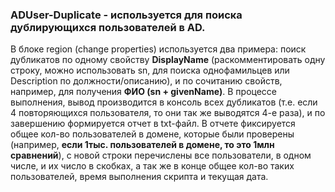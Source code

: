 ### ADUser-Duplicate - используется для поиска дублирующихся пользователей в AD. 

В блоке region (change properties) используется два примера: поиск дубликатов по одному свойству **DisplayName** (раскомментировать одну строку, можно использовать sn, для поиска однофамильцев или Description по должности/описанию), и по сочитанию свойств, например, для получения **ФИО (sn + givenName)**. В процессе выполнения, вывод производится в консоль всех дубликатов (т.е. если 4 повторяющихся пользователя, то они так же выводятся 4-е раза), и по завершению формируется отчет в txt-файл. В отчете фиксируется общее кол-во пользователей в домене, которые были проверены (например, **если 1тыс. пользователей в домене, то это 1млн сравнений**), с новой строки перечислены все пользователи, в одном числе, и их число в скобках, а так же в конце общее кол-во таких пользователей, время выполнения скрипта и текущая дата.
